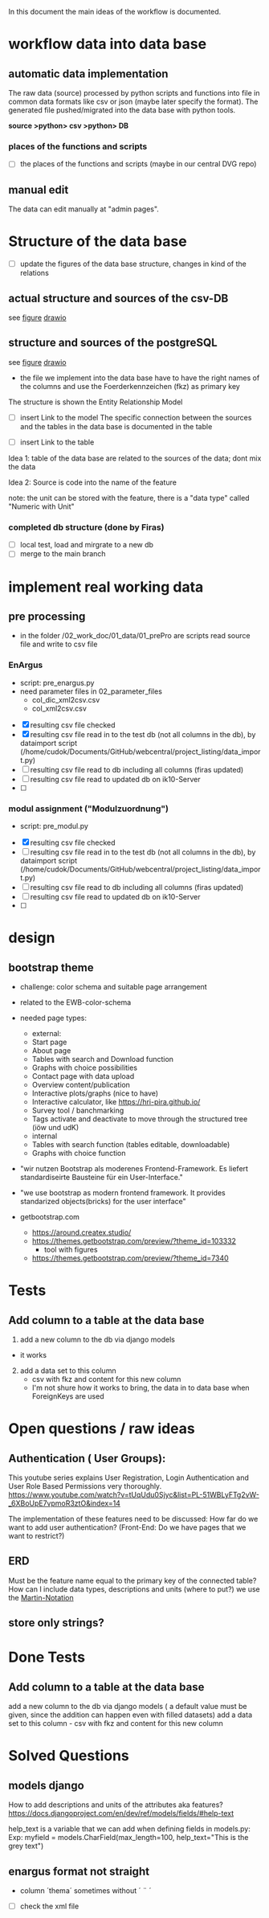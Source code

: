 In this document the main ideas of the workflow is documented.

# workflow data into data base

## automatic data implementation

The raw data (source) processed by python scripts and functions into file in common
data formats like csv or json (maybe later specify the format). The generated
file pushed/migrated into the data base with python tools.

**source >python> csv >python> DB**

### places of the functions and scripts

- [ ] the places of the functions and scripts (maybe in our central DVG repo)

## manual edit
The data can edit manually at "admin pages".

# Structure of the data base
- [ ] update the figures of the data base structure, changes in kind of the relations
## actual structure and sources of the csv-DB
see [figure](./sources2db-csv-db.png)
[drawio](./sources2db.drawio)
## structure and sources of the postgreSQL
see [figure](./sources2db-postgreSQL_projected.png) 
[drawio](./sources2db.drawio)
- the file we implement into the data base have to have the right names of the
  columns and use the Foerderkennzeichen (fkz) as primary key


The structure is shown the Entity Relationship Model 
- [ ] insert Link to the model
The specific connection between the sources and the tables in the data base is
documented in the table
- [ ] insert Link to the table


Idea 1: table of the data base are related to the sources of the data; dont
mix the data

Idea 2: Source is code into the name of the feature

note: the unit can be stored with the feature, there is a "data type" called "Numeric with Unit"
### completed db structure (done by Firas)
- [ ] local test, load and mirgrate to a new db
- [ ] merge to the main branch 
# implement real working data
## pre processing
- in the folder /02_work_doc/01_data/01_prePro are scripts read source file and write to csv file
### EnArgus
- script: pre_enargus.py
- need parameter files in 02_parameter_files
  - col_dic_xml2csv.csv
  - col_xml2csv.csv
- [x] resulting csv file checked
- [x] resulting csv file read in to the test db (not all columns in the db), by dataimport script (/home/cudok/Documents/GitHub/webcentral/project_listing/data_import.py)
- [ ] resulting csv file read to db including all columns (firas updated)
- [ ] resulting csv file read to updated db on ik10-Server
- [ ]
### modul assignment ("Modulzuordnung")
- script: pre_modul.py
- [x] resulting csv file checked
- [ ] resulting csv file read in to the test db (not all columns in the db), by dataimport script (/home/cudok/Documents/GitHub/webcentral/project_listing/data_import.py)
- [ ] resulting csv file read to db including all columns (firas updated)
- [ ] resulting csv file read to updated db on ik10-Server
- [ ]
#
# design
## bootstrap theme 
- challenge: color schema and suitable page arrangement 
- related to the EWB-color-schema
- needed page types:
  - external:
   - Start page
   - About page
   - Tables with search and Download function
   - Graphs with choice possibilities
   - Contact page with data upload
   - Overview content/publication
   - Interactive plots/graphs (nice to have)
   - Interactive calculator, like https://hri-pira.github.io/
   - Survey tool / banchmarking
   - Tags activate and deactivate to move through the structured tree (iöw und udK)
  - internal
   - Tables with search function (tables editable, downloadable)
   - Graphs with choice function
   
- "wir nutzen Bootstrap als moderenes Frontend-Framework. Es liefert
  standardiseirte Bausteine für ein User-Interface."
- "we use bootstrap as modern frontend framework. It provides standarized
  objects(bricks) for the user interface"
- getbootstrap.com
  - https://around.createx.studio/
  - https://themes.getbootstrap.com/preview/?theme_id=103332
    - tool with figures
  - https://themes.getbootstrap.com/preview/?theme_id=7340
# Tests

## Add column to a table at the data base
1. add a new column to the db via django models
- it works
2. add a data set to this column
    - csv with fkz and content for this new column
    - I'm not shure how it works to bring, the data in to data base when
      ForeignKeys are used
# Open questions / raw ideas

## Authentication ( User Groups):
This youtube series explains User Registration, Login Authentication and User Role Based Permissions very thoroughly.
https://www.youtube.com/watch?v=tUqUdu0Sjyc&list=PL-51WBLyFTg2vW-_6XBoUpE7vpmoR3ztO&index=14

The implementation of these features need to be discussed: How far do we want to add user authentication? (Front-End: Do we have pages that we want to restrict?)
## ERD

Must be the feature name equal to the primary key of the connected table?
How can I include data types, descriptions and units (where to put?)
we use the [Martin-Notation](https://de.wikipedia.org/wiki/Martin-Notation)

## store only strings?

# Done Tests
## Add column to a table at the data base
add a new column to the db via django models ( a default value must be given,
 since the addition can happen even with filled datasets) add a data set to
 this column
    - csv with fkz and content for this new column


# Solved Questions
## models django
How to add descriptions and units of the attributes aka features?
https://docs.djangoproject.com/en/dev/ref/models/fields/#help-text

help_text is a variable that we can add when defining fields in models.py:
Exp: myfield = models.CharField(max_length=100, help_text="This is the grey text")

## enargus format not straight
- column ´thema´ sometimes without ´ ¨ ´
- [ ] check the xml file 
